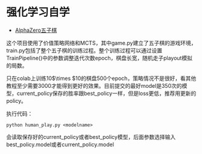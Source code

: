 # 强化学习自学

- [AlphaZero五子棋](https://github.com/hangzhang23/ReinforcementLearning/tree/main/AlphaZero)

这个项目使用了价值策略网络和MCTS，其中game.py建立了五子棋的游戏环境，train.py包括了整个五子棋的训练过程。整个训练过程可以通过设置TrainPipeline()中的参数调整迭代次数epoch，棋盘长宽，随机走子playout模拟的局数。

只在colab上训练10$\times $10的棋盘500个epoch，策略情况不是很好，看其他教程至少需要3000才能得到更好的效果。目前提交的最好model是350次的模型，current_policy保存的胜率跟best_policy一样，但是loss更低，推荐用更新的policy。

执行代码：
```
python human_play.py <modelname>
```
会读取保存好的current_policy或者best_policy模型，后面参数<modelname>选择输入best_policy.model或者current_policy.model
